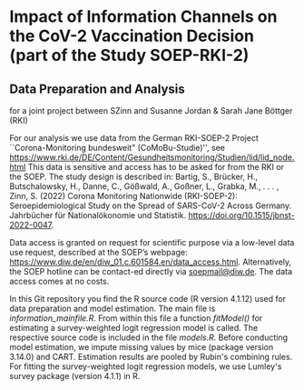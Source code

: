 # Impact of Information Channels on the CoV-2 Vaccination Decision (part of the Study SOEP-RKI-2)
## Data Preparation and Analysis 
for a joint project between SZinn and Susanne Jordan & Sarah Jane Böttger (RKI)

For our analysis we use data from the German RKI-SOEP-2 Project ``Corona-Monitoring bundesweit" (CoMoBu-Studie)'', see https://www.rki.de/DE/Content/Gesundheitsmonitoring/Studien/lid/lid_node.html
This data is sensitive and access has to be asked for from the RKI or the SOEP. The study design is described in: Bartig, S., Brücker, H., Butschalowsky, H., Danne, C., Gößwald, A., Goßner, L., Grabka, M., . . . , Zinn, S. (2022) Corona Monitoring Nationwide (RKI-SOEP-2): Seroepidemiological Study on the Spread of SARS-CoV-2 Across Germany. Jahrbücher für Nationalökonomie und Statistik. https://doi.org/10.1515/jbnst-2022-0047.

Data access is granted on request for scientific purpose via a low-level data use request, described at the SOEP’s webpage: https://www.diw.de/en/diw_01.c.601584.en/data_access.html. Alternatively, the SOEP hotline can be contact-ed directly via soepmail@diw.de. The data access comes at no costs. 

In this Git repository you find the R source code (R version 4.1.12) used for data preparation and model estimation. 
The main file is *information_mainfile.R*. From within this file a function *fitModel()* for estimating a survey-weighted logit regression model is called. 
The respective source code is included in the file *models.R*.
Before conducting model estimation, we impute missing values by mice (package version 3.14.0) and CART. 
Estimation results are pooled by Rubin's combining rules. 
For fitting the survey-weighted logit regression models, we use Lumley's survey package (version 4.1.1) in R.


